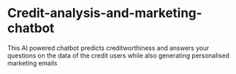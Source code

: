# Credit-analysis-and-marketing-chatbot
This AI powered chatbot predicts creditworthiness and answers your questions on the data of the credit users while also generating personalised marketing emails
